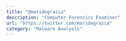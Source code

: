 ```yaml
---
title: "@maridegrazia"
description: "Computer Forensics Examiner"
url: "https://twitter.com/maridegrazia"
category: "Malware Analysis"
---
```

